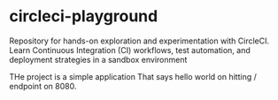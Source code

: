 # circleci-playground
Repository for hands-on exploration and experimentation with CircleCI. Learn Continuous Integration (CI) workflows, test automation, and deployment strategies in a sandbox environment

THe project is a simple application That says hello world on hitting / endpoint on 8080.